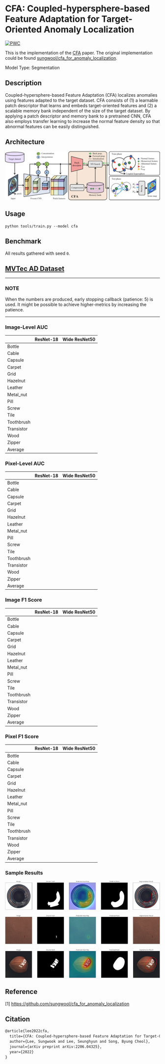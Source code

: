 # CFA: Coupled-hypersphere-based Feature Adaptation for Target-Oriented Anomaly Localization

[![PWC](https://img.shields.io/endpoint.svg?url=https://paperswithcode.com/badge/cfa-coupled-hypersphere-based-feature/anomaly-detection-on-mvtec-ad)](https://paperswithcode.com/sota/anomaly-detection-on-mvtec-ad?p=cfa-coupled-hypersphere-based-feature)

This is the implementation of the [CFA](https://arxiv.org/abs/2206.04325) paper. The original implementation could be found [sungwool/cfa_for_anomaly_localization](https://github.com/sungwool/cfa_for_anomaly_localization).

Model Type: Segmentation

## Description

Coupled-hypersphere-based Feature Adaptation (CFA) localizes anomalies using features adapted to the target dataset. CFA consists of (1) a learnable patch descriptor that learns and embeds target-oriented features and (2) a scalable memory bank independent of the size of the target dataset. By applying a patch descriptor and memory bank to a pretrained CNN, CFA also employs transfer learning to increase the normal feature density so that abnormal features can be easily distinguished.

## Architecture

![Cfa Architecture](../../../docs/source/images/cfa/architecture.png "Cfa Architecture")

## Usage

`python tools/train.py --model cfa`

## Benchmark

All results gathered with seed `0`.

## [MVTec AD Dataset](https://www.mvtec.com/company/research/datasets/mvtec-ad)

---

### NOTE

When the numbers are produced, early stopping callback (patience: 5) is used. It might be possible to achieve higher-metrics by increasing the patience.

---

### Image-Level AUC

|            | ResNet-18 | Wide ResNet50 |
| ---------- | :-------: | :-----------: |
| Bottle     |           |               |
| Cable      |           |               |
| Capsule    |           |               |
| Carpet     |           |               |
| Grid       |           |               |
| Hazelnut   |           |               |
| Leather    |           |               |
| Metal_nut  |           |               |
| Pill       |           |               |
| Screw      |           |               |
| Tile       |           |               |
| Toothbrush |           |               |
| Transistor |           |               |
| Wood       |           |               |
| Zipper     |           |               |
| Average    |           |               |

### Pixel-Level AUC

|            | ResNet-18 | Wide ResNet50 |
| ---------- | :-------: | :-----------: |
| Bottle     |           |               |
| Cable      |           |               |
| Capsule    |           |               |
| Carpet     |           |               |
| Grid       |           |               |
| Hazelnut   |           |               |
| Leather    |           |               |
| Metal_nut  |           |               |
| Pill       |           |               |
| Screw      |           |               |
| Tile       |           |               |
| Toothbrush |           |               |
| Transistor |           |               |
| Wood       |           |               |
| Zipper     |           |               |
| Average    |           |               |

### Image F1 Score

|            | ResNet-18 | Wide ResNet50 |
| ---------- | :-------: | :-----------: |
| Bottle     |           |               |
| Cable      |           |               |
| Capsule    |           |               |
| Carpet     |           |               |
| Grid       |           |               |
| Hazelnut   |           |               |
| Leather    |           |               |
| Metal_nut  |           |               |
| Pill       |           |               |
| Screw      |           |               |
| Tile       |           |               |
| Toothbrush |           |               |
| Transistor |           |               |
| Wood       |           |               |
| Zipper     |           |               |
| Average    |           |               |

### Pixel F1 Score

|            | ResNet-18 | Wide ResNet50 |
| ---------- | :-------: | :-----------: |
| Bottle     |           |               |
| Cable      |           |               |
| Capsule    |           |               |
| Carpet     |           |               |
| Grid       |           |               |
| Hazelnut   |           |               |
| Leather    |           |               |
| Metal_nut  |           |               |
| Pill       |           |               |
| Screw      |           |               |
| Tile       |           |               |
| Toothbrush |           |               |
| Transistor |           |               |
| Wood       |           |               |
| Zipper     |           |               |
| Average    |           |               |

### Sample Results

![Sample Result 1](../../../docs/source/images/cfa/results/0.png "Sample Result 1")

![Sample Result 2](../../../docs/source/images/cfa/results/1.png "Sample Result 2")

![Sample Result 3](../../../docs/source/images/cfa/results/2.png "Sample Result 3")

## Reference

[1] <https://github.com/sungwool/cfa_for_anomaly_localization>

## Citation

```tex
@article{lee2022cfa,
  title={CFA: Coupled-hypersphere-based Feature Adaptation for Target-Oriented Anomaly Localization},
  author={Lee, Sungwook and Lee, Seunghyun and Song, Byung Cheol},
  journal={arXiv preprint arXiv:2206.04325},
  year={2022}
}
```
